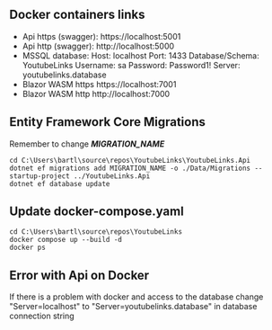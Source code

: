## Docker containers links
- Api https (swagger): 
	https://localhost:5001
- Api http (swagger): 
    http://localhost:5000
- MSSQL database:
	Host: localhost 
	Port: 1433 
	Database/Schema: YoutubeLinks
	Username: sa
	Password: Password1!
	Server: youtubelinks.database
- Blazor WASM https
	https://localhost:7001
- Blazor WASM http
	http://localhost:7000

## Entity Framework Core Migrations
Remember to change ***MIGRATION_NAME*** 
``` 
cd C:\Users\bartl\source\repos\YoutubeLinks\YoutubeLinks.Api
dotnet ef migrations add MIGRATION_NAME -o ./Data/Migrations --startup-project ../YoutubeLinks.Api
dotnet ef database update
```

## Update docker-compose.yaml
``` 
cd C:\Users\bartl\source\repos\YoutubeLinks
docker compose up --build -d
docker ps
``` 

## Error with Api on Docker
If there is a problem with docker and access to the database change "Server=localhost" to "Server=youtubelinks.database" in database connection string
